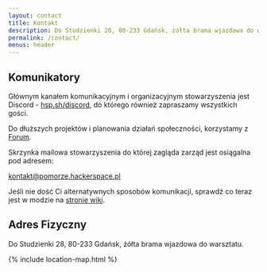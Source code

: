 ```yaml
---
layout: contact
title: Kontakt
description: Do Studzienki 28, 80-233 Gdańsk, żółta brama wjazdowa do warsztatu. kontakt@pomorze.hackerspace.pl
permalink: /contact/
menus: header
---
```


## Komunikatory

Głównym kanałem komunikacyjnym i organizacyjnym stowarzyszenia jest Discord - [hsp.sh/discord](/discord), do którego również zapraszamy wszystkich gości.

Do dłuższych projektów i planowania działań społeczności, korzystamy z [Forum](//forum.hsp.sh).


Skrzynka mailowa stowarzyszenia do której zagląda zarząd jest osiągalna pod adresem:

[kontakt@pomorze.hackerspace.pl](mailto:kontakt@pomorze.hackerspace.pl?Subject=Strona%20HSP%20kontakt)


Jeśli nie dość Ci alternatywnych sposobów komunikacji, sprawdź co teraz jest w modzie na [stronie wiki](https://wiki.hsp.sh/komunikator).

## Adres Fizyczny

Do Studzienki 28, 80-233 Gdańsk, żółta brama wjazdowa do warsztatu.

{% include location-map.html %}
